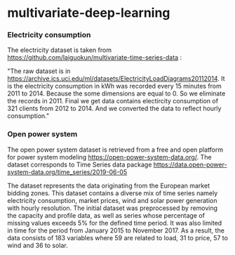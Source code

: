 # multivariate-deep-learning

### Electricity consumption

The electricity dataset is taken from https://github.com/laiguokun/multivariate-time-series-data :

"The raw dataset is in https://archive.ics.uci.edu/ml/datasets/ElectricityLoadDiagrams20112014. It is the electricity consumption in kWh was recorded every 15 minutes from 2011 to 2014. Because the some dimensions are equal to 0. So we eliminate the records in 2011. Final we get data contains electircity consumption of 321 clients from 2012 to 2014. And we converted the data to reflect hourly consumption."

### Open power system 

The open power system dataset is retrieved from a free and open platform for power system modeling https://open-power-system-data.org/.
The dataset corresponds to Time Series data package https://data.open-power-system-data.org/time_series/2019-06-05

The dataset represents the data originating from the European market bidding zones. This dataset contains a diverse mix of time series namely electricity consumption, market prices, wind and solar power generation with hourly resolution.
The initial dataset was preprocessed by removing the capacity and profile data, as well as series whose percentage of missing values exceeds 5\% for the defined time period. It was also limited in time for the period from January 2015 to November 2017. As a result, the data consists of 183 variables where 59 are related to load, 31 to price, 57 to wind and 36 to solar.
